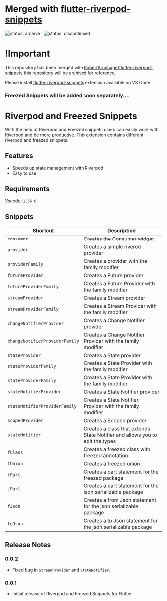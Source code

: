 # Merged with [flutter-riverpod-snippets](https://github.com/RobertBrunhage/flutter-riverpod-snippets)

![status: archive](https://img.shields.io/badge/status-archive-red) &nbsp;
![status: discontinued](https://img.shields.io/badge/status-discontinued-red)

# **!Important**

This repository has been merged with [RobertBrunhage/flutter-riverpod-snippets](https://github.com/RobertBrunhage/flutter-riverpod-snippets) this repository will be archived for reference.

Please install [flutter-riverpod-snippets](https://marketplace.visualstudio.com/items?itemName=robert-brunhage.flutter-riverpod-snippets) extension available on VS Code.

### Freezed Snippets will be added soon separately....

# Riverpod and Freezed Snippets

With the help of Riverpod and Freezed snippets users can easily work with Riverpod and be more productive. This extension contains different riverpod and freezed snippets.

## Features

- Speeds up state management with Riverpod
- Easy to use

## Requirements

Vscode: `1.56.0`

## Snippets

| Shortcut                       | Description                                                                  |
| ------------------------------ | ---------------------------------------------------------------------------- |
| `consumer`                     | Creates the Consumer widget                                                  |
| `provider`                     | Creates a simple riverod provider                                            |
| `providerFamily`               | Creates a provider with the family modifier                                  |
| `futureProvider`               | Creates a Future provider                                                    |
| `futureProviderFamily`         | Creates a Future Provider with the family modifier                           |
| `streamProvider`               | Creates a Stream provider                                                    |
| `streamProviderFamily`         | Creates a Stream Provider with the family modifier                           |
| `changeNotifierProvider`       | Creates a Change Notifier provider                                           |
| `changeNotifierProviderFamily` | Creates a Change Notifier Provider with the family modifier                  |
| `stateProvider`                | Creates a State provider                                                     |
| `stateProviderFamily`          | Creates a State Provider with the family modifier                            |
| `stateProviderFamily`          | Creates a State Provider with the family modifier                            |
| `stateNotifierProvider`        | Creates a State Notifier provider                                            |
| `stateNotifierProviderFamily`  | Creates a State Notifier Provider with the family modifier                   |
| `scopedProvider`               | Creates a Scoped provider                                                    |
| `stateNotifier`                | Creates a class that extends State Notifier and allows you to edit the types |
| `fClass`                       | Creates a freezed class with freezed annotation                              |
| `fUnion`                       | Creates a freezed union                                                      |
| `fPart`                        | Creates a part statement for the freezed package                             |
| `jPart`                        | Creates a part statement for the json serializable package                   |
| `fJson`                        | Creates a from Json statement for the json serializable package              |
| `toJson`                       | Creates a to Json statement for the json serializable package                |

## Release Notes

### 0.0.2

- Fixed bug in `StreamProvider` and `StateNotifier`.

### 0.0.1

- Initial release of Riverpod and Freezed Snippets for Flutter
